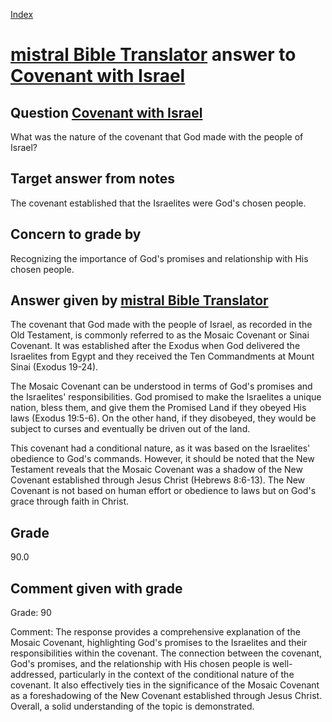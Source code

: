 
[Index](../../index.md)
# [mistral Bible Translator](../../answering_models/mistral_Bible_Translator.md) answer to [Covenant with Israel](../../questions/Covenant_with_Israel.md)

## Question [Covenant with Israel](../../questions/Covenant_with_Israel.md)
What was the nature of the covenant that God made with the people of Israel?

## Target answer from notes
The covenant established that the Israelites were God's chosen people.

## Concern to grade by
Recognizing the importance of God's promises and relationship with His chosen people.

## Answer given by [mistral Bible Translator](../../answering_models/mistral_Bible_Translator.md)
 The covenant that God made with the people of Israel, as recorded in the Old Testament, is commonly referred to as the Mosaic Covenant or Sinai Covenant. It was established after the Exodus when God delivered the Israelites from Egypt and they received the Ten Commandments at Mount Sinai (Exodus 19-24).

The Mosaic Covenant can be understood in terms of God's promises and the Israelites' responsibilities. God promised to make the Israelites a unique nation, bless them, and give them the Promised Land if they obeyed His laws (Exodus 19:5-6). On the other hand, if they disobeyed, they would be subject to curses and eventually be driven out of the land.

This covenant had a conditional nature, as it was based on the Israelites' obedience to God's commands. However, it should be noted that the New Testament reveals that the Mosaic Covenant was a shadow of the New Covenant established through Jesus Christ (Hebrews 8:6-13). The New Covenant is not based on human effort or obedience to laws but on God's grace through faith in Christ.

## Grade
90.0

## Comment given with grade
Grade: 90

Comment: The response provides a comprehensive explanation of the Mosaic Covenant, highlighting God's promises to the Israelites and their responsibilities within the covenant. The connection between the covenant, God's promises, and the relationship with His chosen people is well-addressed, particularly in the context of the conditional nature of the covenant. It also effectively ties in the significance of the Mosaic Covenant as a foreshadowing of the New Covenant established through Jesus Christ. Overall, a solid understanding of the topic is demonstrated.
